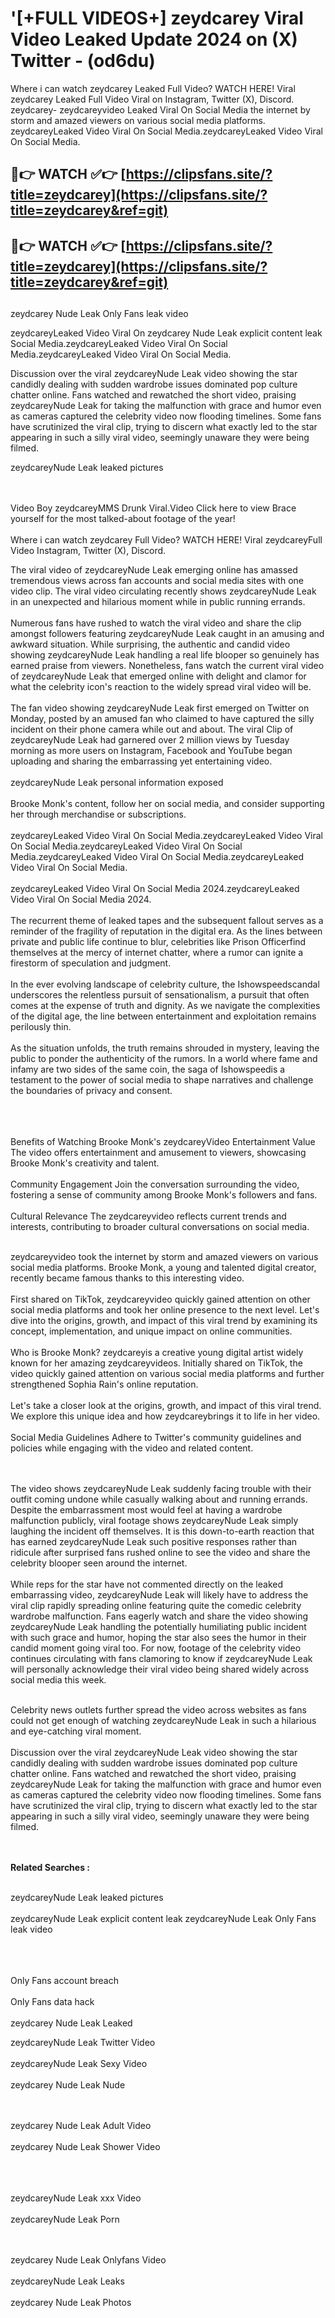 #  '[+FULL VIDEOS+] zeydcarey Viral Video Leaked Update 2024 on (X) Twitter - (od6du)

Where i can watch zeydcarey Leaked Full Video? WATCH HERE! Viral zeydcarey Leaked Full Video Viral on Instagram, Twitter (X), Discord.
zeydcarey- zeydcareyvideo Leaked Viral On Social Media the internet by storm and amazed viewers on various social media platforms.
zeydcareyLeaked Video Viral On Social Media.zeydcareyLeaked Video Viral On Social Media.




## 🔴👉 WATCH ✅👉 [https://clipsfans.site/?title=zeydcarey](https://clipsfans.site/?title=zeydcarey&ref=git)


## 🔴👉 WATCH ✅👉 [https://clipsfans.site/?title=zeydcarey](https://clipsfans.site/?title=zeydcarey&ref=git)
##


zeydcarey Nude Leak Only Fans leak video 


zeydcareyLeaked Video Viral On  zeydcarey Nude Leak explicit content leak Social Media.zeydcareyLeaked Video Viral On Social Media.zeydcareyLeaked Video Viral On Social Media.



Discussion over the viral zeydcareyNude Leak video showing the star candidly dealing with sudden wardrobe issues dominated pop culture chatter online. Fans watched and rewatched the short video, praising zeydcareyNude Leak for taking the malfunction with grace and humor even as cameras captured the celebrity video now flooding timelines. Some fans have scrutinized the viral clip, trying to discern what exactly led to the star appearing in such a silly viral video, seemingly unaware they were being filmed.


zeydcareyNude Leak leaked pictures


  <br>

  <br>
Video Boy zeydcareyMMS Drunk Viral.Video Click here to view Brace yourself for the most talked-about footage of the year!
<br><br>
Where i can watch zeydcarey Full Video? WATCH HERE! Viral zeydcareyFull Video Instagram, Twitter (X), Discord.

The viral video of zeydcareyNude Leak emerging online has amassed tremendous views across fan accounts and social media sites with one video clip. The viral video circulating recently shows zeydcareyNude Leak in an unexpected and hilarious moment while in public running errands.
<br><br>
Numerous fans have rushed to watch the viral video and share the clip amongst followers featuring zeydcareyNude Leak caught in an amusing and awkward situation. While surprising, the authentic and candid video showing zeydcareyNude Leak handling a real life blooper so genuinely has earned praise from viewers. Nonetheless, fans watch the current viral video of zeydcareyNude Leak that emerged online with delight and clamor for what the celebrity icon's reaction to the widely spread viral video will be.
<br><br>
The fan video showing zeydcareyNude Leak first emerged on Twitter on Monday, posted by an amused fan who claimed to have captured the silly incident on their phone camera while out and about. The viral Clip of zeydcareyNude Leak had garnered over 2 million views by Tuesday morning as more users on Instagram, Facebook and YouTube began uploading and sharing the embarrassing yet entertaining video.
<br><br>
zeydcareyNude Leak personal information exposed
<br><br>
Brooke Monk's content, follow her on social media, and consider supporting her through merchandise or subscriptions.
<br><br>
zeydcareyLeaked Video Viral On Social Media.zeydcareyLeaked Video Viral On Social Media.zeydcareyLeaked Video Viral On Social Media.zeydcareyLeaked Video Viral On Social Media.zeydcareyLeaked Video Viral On Social Media.
<br><br>
zeydcareyLeaked Video Viral On Social Media 2024.zeydcareyLeaked Video Viral On Social Media 2024.
<br><br>
The recurrent theme of leaked tapes and the subsequent fallout serves as a reminder of the fragility of reputation in the digital era. As the lines between private and public life continue to blur, celebrities like Prison Officerfind themselves at the mercy of internet chatter, where a rumor can ignite a firestorm of speculation and judgment.
<br><br>
In the ever evolving landscape of celebrity culture, the Ishowspeedscandal underscores the relentless pursuit of sensationalism, a pursuit that often comes at the expense of truth and dignity. As we navigate the complexities of the digital age, the line between entertainment and exploitation remains perilously thin.
<br><br>
As the situation unfolds, the truth remains shrouded in mystery, leaving the public to ponder the authenticity of the rumors. In a world where fame and infamy are two sides of the same coin, the saga of Ishowspeedis a testament to the power of social media to shape narratives and challenge the boundaries of privacy and consent.
<br><br>

<br><br>
Benefits of Watching Brooke Monk's zeydcareyVideo Entertainment Value The video offers entertainment and amusement to viewers, showcasing Brooke Monk's creativity and talent.
<br><br>
Community Engagement Join the conversation surrounding the video, fostering a sense of community among Brooke Monk's followers and fans.
<br><br>
Cultural Relevance The zeydcareyvideo reflects current trends and interests, contributing to broader cultural conversations on social media.
<br><br>


zeydcareyvideo took the internet by storm and amazed viewers on various social media platforms. Brooke Monk, a young and talented digital creator, recently became famous thanks to this interesting video.
<br><br>
First shared on TikTok, zeydcareyvideo quickly gained attention on other social media platforms and took her online presence to the next level. Let's dive into the origins, growth, and impact of this viral trend by examining its concept, implementation, and unique impact on online communities.
<br><br>
Who is Brooke Monk? zeydcareyis a creative young digital artist widely known for her amazing zeydcareyvideos. Initially shared on TikTok, the video quickly gained attention on various social media platforms and further strengthened Sophia Rain's online reputation.
<br><br>
Let's take a closer look at the origins, growth, and impact of this viral trend. We explore this unique idea and how zeydcareybrings it to life in her video.
<br><br>
Social Media Guidelines Adhere to Twitter's community guidelines and policies while engaging with the video and related content.


<br><br>
The video shows zeydcareyNude Leak suddenly facing trouble with their outfit coming undone while casually walking about and running errands. Despite the embarrassment most would feel at having a wardrobe malfunction publicly, viral footage shows zeydcareyNude Leak simply laughing the incident off themselves. It is this down-to-earth reaction that has earned zeydcareyNude Leak such positive responses rather than ridicule after surprised fans rushed online to see the video and share the celebrity blooper seen around the internet.
<br><br>
While reps for the star have not commented directly on the leaked embarrassing video, zeydcareyNude Leak will likely have to address the viral clip rapidly spreading online featuring quite the comedic celebrity wardrobe malfunction. Fans eagerly watch and share the video showing zeydcareyNude Leak handling the potentially humiliating public incident with such grace and humor, hoping the star also sees the humor in their candid moment going viral too. For now, footage of the celebrity video continues circulating with fans clamoring to know if zeydcareyNude Leak will personally acknowledge their viral video being shared widely across social media this week.
<br><br>

Celebrity news outlets further spread the video across websites as fans could not get enough of watching zeydcareyNude Leak in such a hilarious and eye-catching viral moment.
<br><br>
Discussion over the viral zeydcareyNude Leak video showing the star candidly dealing with sudden wardrobe issues dominated pop culture chatter online. Fans watched and rewatched the short video, praising zeydcareyNude Leak for taking the malfunction with grace and humor even as cameras captured the celebrity video now flooding timelines. Some fans have scrutinized the viral clip, trying to discern what exactly led to the star appearing in such a silly viral video, seemingly unaware they were being filmed.


<br><br>
<strong>Related Searches :</strong>
<br><br>

zeydcareyNude Leak leaked pictures
<br><br>
zeydcareyNude Leak explicit content leak
zeydcareyNude Leak Only Fans leak video
<br><br>

<br><br>
Only Fans account breach
<br><br>
Only Fans data hack
<br><br>
zeydcarey Nude Leak Leaked

zeydcareyNude Leak Twitter Video
<br><br>
zeydcareyNude Leak Sexy Video
<br><br>
zeydcarey Nude Leak Nude

<br><br>
zeydcarey Nude Leak Adult Video
<br><br>
zeydcarey Nude Leak Shower Video
<br><br>

<br><br>
zeydcareyNude Leak xxx Video
<br><br>
zeydcareyNude Leak Porn

<br><br>
zeydcarey Nude Leak Onlyfans Video
<br><br>
zeydcareyNude Leak Leaks
<br><br>
zeydcarey Nude Leak Photos
